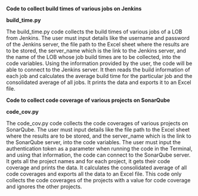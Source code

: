 **Code to collect build times of various jobs on Jenkins**

**build_time.py**

The build_time.py code collects the build times of various jobs of a LOB from Jenkins. The user must input details like the username and password of the Jenkins server, the file path to the Excel sheet where the results are to be stored, the server_name which is the link to the Jenkins server, and the name of the LOB whose job build times are to be collected, into the code variables. Using the information provided by the user, the code will be able to connect to the Jenkins server. It then reads the build information of each job and calculates the average build time for the particular job and the consolidated average of all jobs. It prints the data and exports it to an Excel file.

**Code to collect code coverage of various projects on SonarQube**

**code_cov.py**

The code_cov.py code collects the code coverages of various projects on SonarQube. The user must input details like the file path to the Excel sheet where the results are to be stored, and the server_name which is the link to the SonarQube server, into the code variables. The user must input the authentication token as a parameter when running the code in the Terminal, and using that information, the code can connect to the SonarQube server. It gets all the project names and for each project, it gets their code coverage and prints the data. It calculates the consolidated average of all code coverages and exports all the data to an Excel file. This code only collects the code coverages of the projects with a value for code coverage and ignores the other projects.
